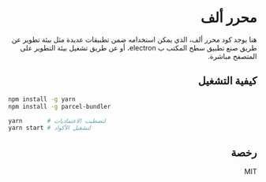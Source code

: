 <div dir=rtl>

# محرر ألف

هنا يوجد كود محرر ألف، الذي يمكن استخدامه ضمن تطبيقات عديدة مثل بيئة تطوير عن طريق صنع تطبيق سطح المكتب ب electron، أو عن طريق تشغيل بيئة التطوير على المتصفح مباشرة.

## كيفية التشغيل

<div dir=ltr>

```bash
npm install -g yarn
npm install -g parcel-bundler

yarn       # لتصطيب الاعتماديات
yarn start # لتشغيل الأكواد
```
  
</div>

## رخصة

MIT
